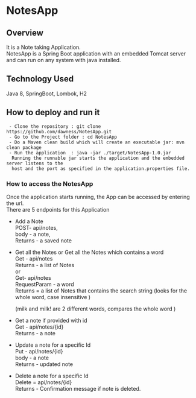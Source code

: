 # NotesApp

## Overview
It is a Note taking Application.  
NotesApp is a Spring Boot application with an embedded Tomcat server and can run on any system with java installed.

## Technology Used  
Java 8, SpringBoot, Lombok, H2

## How to deploy and run it
```
 - Clone the repository : git clone https://github.com/dawness/NotesApp.git
 - Go to the Project folder : cd NotesApp
 - Do a Maven clean build which will create an executable jar: mvn clean package
 - Run the application  : java -jar ./target/NotesApp-1.0.jar
  Running the runnable jar starts the application and the embedded server listens to the
  host and the port as specified in the application.properties file.
```
### How to access the NotesApp
 Once the application starts running, the App can be accessed by entering the url.  
 There are 5 endpoints for this Application  
  * Add a Note  
     POST- api/notes,  
     body - a note,  
     Returns - a saved note  

  * Get all the Notes or Get all the Notes which contains a word  
     Get - api/notes  
     Returns - a list of Notes  
     or  
     Get- api/notes  
     RequestParam - a word  
     Returns = a list of Notes that contains the search string (looks for the whole word, case insensitive ) 
     
     (milk and milk! are 2 different words, compares the whole word )  

  * Get a note if provided with id    
      Get - api/notes/{id}  
      Returns - a note  

  * Update a note for a specific Id    
      Put - api/notes/{id}  
      body - a note  
      Returns - updated note  

  * Delete a note for a specific Id  
      Delete = api/notes/{id}  
      Returns - Confirmation message if note is deleted.  
